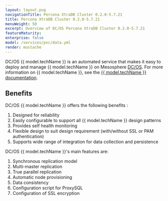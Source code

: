 ```yaml
---
layout: layout.pug
navigationTitle: Percona XtraDB Cluster 0.2.0-5.7.21
title: Percona XtraDB Cluster 0.2.0-5.7.21
menuWeight: 50
excerpt: Overview of DC/OS Percona XtraDB Cluster 0.2.0-5.7.21
featureMaturity:
enterprise: false
model: /services/pxc/data.yml
render: mustache
---
```


DC/OS {{ model.techName }} is an automated service that makes it easy to deploy and manage {{ model.techName }} on Mesosphere [DC/OS](https://mesosphere.com/product/). For more information on {{ model.techName }}, see the [{{ model.techName }} documentation](https://www.percona.com/software/mysql-database/percona-xtradb-cluster/).

## Benefits
DC/OS {{ model.techName }} offers the following benefits :
1. Designed for reliability
1. Easily configurable to support all {{ model.techName }} design patterns
1. Provides self health monitoring
1. Flexible design to suit design requirement (with/without SSL or PAM authentication)
1. Supports wide range of integration for data collection and persistence

DC/OS {{ model.techName }}'s main features are:
1. Synchronous replication model
1. Multi-master replication
1. True parallel replication
1. Automatic node provisioning
1. Data consistency
1. Configuration script for ProxySQL
1. Configuration of SSL encryption
